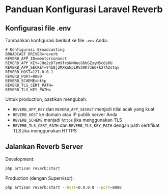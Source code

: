 # Panduan Konfigurasi Laravel Reverb

## Konfigurasi file .env

Tambahkan konfigurasi berikut ke file `.env` Anda:

```
# Konfigurasi Broadcasting
BROADCAST_DRIVER=reverb
REVERB_APP_ID=mentorconnect
REVERB_APP_KEY=JHe2zDTsm9fxsNNWucGbbGZsyM5c8pRU
REVERB_APP_SECRET=Y4b8j2MXKuNpLRV29K7JW6Fk27AZstqv
REVERB_HOST=127.0.0.1
REVERB_PORT=8080
REVERB_SCHEME=http
REVERB_TLS_CERT_PATH=
REVERB_TLS_KEY_PATH=
```

Untuk production, pastikan mengubah:
- `REVERB_APP_KEY` dan `REVERB_APP_SECRET` menjadi nilai acak yang kuat
- `REVERB_HOST` ke domain atau IP publik server Anda
- `REVERB_SCHEME` menjadi `https` jika menggunakan TLS
- `REVERB_TLS_CERT_PATH` dan `REVERB_TLS_KEY_PATH` dengan path sertifikat TLS jika menggunakan HTTPS

## Jalankan Reverb Server

Development:
```bash
php artisan reverb:start
```

Production (dengan Supervisor):
```bash
php artisan reverb:start --host=0.0.0.0 --port=8080
``` 
